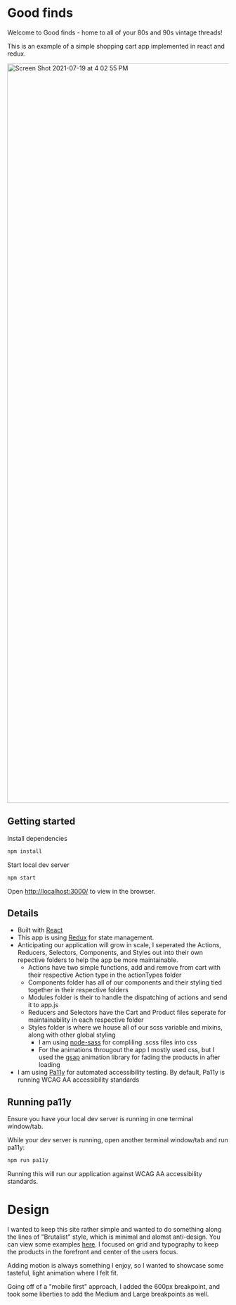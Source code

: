 # Good finds

Welcome to Good finds - home to all of your 80s and 90s vintage threads! 

This is an example of a simple shopping cart app implemented in react and redux.

<img width="1680" alt="Screen Shot 2021-07-19 at 4 02 55 PM" src="https://user-images.githubusercontent.com/6710298/126220094-efb82e34-572f-49ee-b655-dddbd0bb21c7.png">

## Getting started

Install dependencies

```sh
npm install
```
Start local dev server

```sh
npm start
```

Open [http://localhost:3000/](http://localhost:3000/) to view in the browser.

## Details
- Built with [React](https://reactjs.org/)
- This app is using [Redux](https://redux.js.org/introduction/getting-started) for state management.
- Anticipating our application will grow in scale, I seperated the Actions, Reducers, Selectors, Components, and Styles out into their own repective folders to help the app be more maintainable.
    - Actions have two simple functions, add and remove from cart with their respective Action type in the actionTypes folder
    - Components folder has all of our components and their styling tied together in their respective folders
    - Modules folder is their to handle the dispatching of actions and send it to app.js
    - Reducers and Selectors have the Cart and Product files seperate for maintainability in each respective folder
    - Styles folder is where we house all of our scss variable and mixins, along with other global styling
        - I am using [node-sass](https://www.npmjs.com/package/node-sass) for compliling .scss files into css
        - For the animations througout the app I mostly used css, but I used the [gsap](https://greensock.com/) animation library for fading the products in after loading
- I am using [Pa11y](https://www.npmjs.com/package/pa11y) for automated accessibility testing. By default, Pa11y is running WCAG AA accessibility standards

## Running pa11y

Ensure you have your local dev server is running in one terminal window/tab.

While your dev server is running, open another terminal window/tab and run pa11y:
```sh
npm run pa11y
```

Running this will run our application against WCAG AA accessibility standards.

# Design
I wanted to keep this site rather simple and wanted to do something along the lines of "Brutalist" style, which is minimal and alomst anti-design. You can view some examples [here](https://brutalistwebsites.com/). I focused on grid and typography to keep the products in the forefront and center of the users focus.

Adding motion is always something I enjoy, so I wanted to showcase some tasteful, light animation where I felt fit.

Going off of a "mobile first" approach, I added the 600px breakpoint, and took some liberties to add the Medium and Large breakpoints as well.
